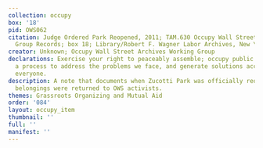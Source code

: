 ```yaml
---
collection: occupy
box: '18'
pid: OWS062
citation: Judge Ordered Park Reopened, 2011; TAM.630 Occupy Wall Street Archives Working
  Group Records; box 18; Library/Robert F. Wagner Labor Archives, New York University
creator: Unknown; Occupy Wall Street Archives Working Group
declarations: Exercise your right to peaceably assemble; occupy public space; create
  a process to address the problems we face, and generate solutions accessible to
  everyone.
description: A note that documents when Zucotti Park was officially reopened, and
  belongings were returned to OWS activists.
themes: Grassroots Organizing and Mutual Aid
order: '084'
layout: occupy_item
thumbnail: ''
full: ''
manifest: ''
---
```

